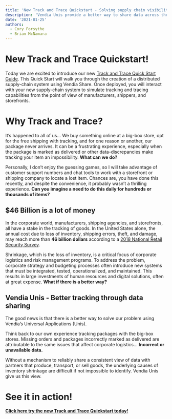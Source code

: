 ```yaml
---
title: 'New Track and Trace Quickstart - Solving supply chain visibility through data sharing with Vendia'
description: 'Vendia Unis provide a better way to share data across the supply chain. This article introduces our new 'Track and Trace' Quickstart which demonstrates how we can manage logistics across multiple parties regardless of their location and technology stack; forming the foundation of a real-world risk-management focused supply chain system.'
date: '2021-01-25'
authors:
  - Cory Forsythe
  - Brian McNamara
---
```


# New Track and Trace Quickstart!
Today we are excited to introduce our new [Track and Trace Quick Start Guide](https://vendia.net/docs/share/quickstart/trackandtrace).  This Quick Start will walk you through the creation of a distributed supply-chain system using Vendia Share.  Once deployed, you will interact with your new supply-chain system to simulate tracking and tracing capabilities from the point of view of manufacturers, shippers, and storefronts. 


# Why Track and Trace?
It’s happened to all of us… We buy something online at a big-box store, opt for the free shipping with tracking, and for one reason or another, our package never arrives. It can be a frustrating experience, especially when the package is marked as delivered or other data-discrepancies make tracking your item an impossibility. **What can we do?**

Personally, I don’t enjoy the guessing games, so I will take advantage of customer support numbers and chat tools to work with a storefront or shipping company to locate a lost item.  Chances are, you have done this recently, and despite the convenience, it probably wasn’t a thrilling experience.  **Can you imagine a need to do this daily for hundreds or thousands of items?**


## $46 Billion is a lot of money  

In the corporate world, manufacturers, shipping agencies, and storefronts, all have a stake in the tracking of goods.  In the United States alone, the annual cost due to loss of inventory, shipping errors, theft, and damage, may reach more than **46 billion dollars** according to a [2018 National Retail Security Survey](https://cdn.nrf.com/sites/default/files/2018-10/NRF-NRSS-Industry-Research-Survey-2018.pdf).

Shrinkage, which is the loss of inventory, is a critical focus of corporate logistics and risk management programs. To address the problem, corporate strategy and budgeting processes often introduce new systems that must be integrated, tested, operationalized, and maintained.  This results in large investments of human resources and digital solutions, often at great expense.  **What if there is a better way?**



## Vendia Unis - Better tracking through data sharing  

The good news is that there is a better way to solve our problem using Vendia’s Universal Applications (Unis). 

Think back to our own experience tracking packages with the big-box stores.  Missing orders and packages incorrectly marked as delivered are attributable to the same issues that affect corporate logistics… **Incorrect or unavailable data.**

Without a mechanism to reliably share a consistent view of data with partners that produce, transport, or sell goods, the underlying causes of inventory shrinkage are difficult if not impossible to identify.  Vendia Unis give us this view.



# See it in action!  

**[Click here try the new Track and Trace Quickstart today!](https://vendia.net/docs/share/quickstart/trackandtrace)**
